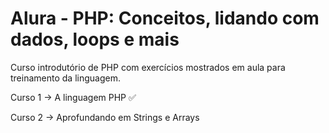 # Alura - PHP: Conceitos, lidando com dados, loops e mais

Curso introdutório de PHP com exercícios mostrados em aula para treinamento da linguagem.

Curso 1 -> A linguagem PHP ✅

Curso 2 -> Aprofundando em Strings e Arrays
